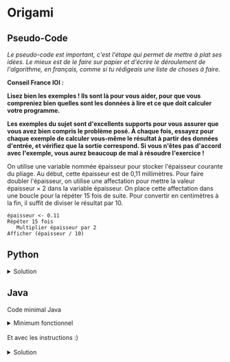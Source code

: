 # Origami

## Pseudo-Code

_Le pseudo-code est important, c'est l'étape qui permet de mettre à plat ses idées. Le mieux est de le faire sur papier et d'écrire le déroulement de l'algorithme, en français, comme si tu rédigeais une liste de choses à faire._

**Conseil France IOI :**

**Lisez bien les exemples ! Ils sont là pour vous aider, pour que vous compreniez bien quelles sont les données à lire et ce que doit calculer votre programme.**

**Les exemples du sujet sont d'excellents supports pour vous assurer que vous avez bien compris le problème posé. À chaque fois, essayez pour chaque exemple de calculer vous-même le résultat à partir des données d'entrée, et vérifiez que la sortie correspond. Si vous n'êtes pas d'accord avec l'exemple, vous aurez beaucoup de mal à résoudre l'exercice !**

On utilise une variable nommée épaisseur pour stocker l'épaisseur courante du pliage. Au début, cette épaisseur est de 0,11 millimètres. Pour faire doubler l'épaisseur, on utilise une affectation pour mettre la valeur épaisseur × 2 dans la variable épaisseur. On place cette affectation dans une boucle pour la répéter 15 fois de suite. Pour convertir en centimètres à la fin, il suffit de diviser le résultat par 10. 

```
épaisseur <- 0.11
Répéter 15 fois
   Multiplier épaisseur par 2
Afficher (épaisseur / 10)
```

## Python

<details>
  <summary>Solution</summary>

```Python
epaisseur = 0.11
for loop in range(15):
    epaisseur = epaisseur * 2
print(epaisseur / 10)
```

</details>

## Java

Code minimal Java

<details>
  <summary>Minimum fonctionnel</summary>

```Java
  class Main {
    public static void main(String[] args) {
      // ton code ici
    }
  }
```

</details>

</br>
Et avec les instructions :)
</br>
</br>

<details>
  <summary>Solution</summary>


```Java
class Main
{
   public static void main(String[] args)
   {
      double épaisseur = 0.11;
      for (int loop = 1; loop <= 15; loop = loop + 1)
      {
         épaisseur = épaisseur * 2;
      }
      System.out.println(épaisseur / 10);
   }
}
```

</details>
